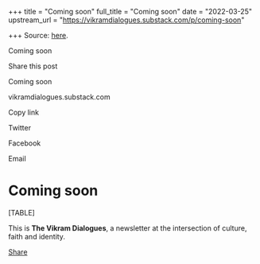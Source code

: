 +++
title = "Coming soon"
full_title = "Coming soon"
date = "2022-03-25"
upstream_url = "https://vikramdialogues.substack.com/p/coming-soon"

+++
Source: [here](https://vikramdialogues.substack.com/p/coming-soon).

Coming soon



Share this post

Coming soon

vikramdialogues.substack.com

Copy link

Twitter

Facebook

Email

# Coming soon

[TABLE]

This is **The Vikram Dialogues**, a newsletter at the intersection of culture, faith and identity.

[Share](javascript:void(0))

